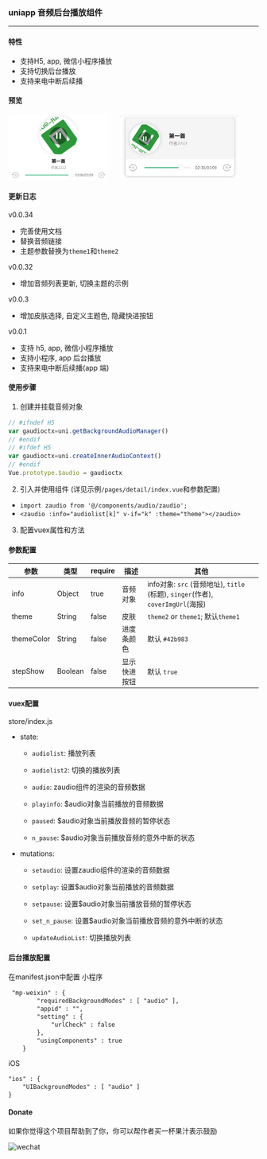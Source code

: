 ### uniapp 音频后台播放组件

---
#### 特性
+ 支持H5, app, 微信小程序播放
+ 支持切换后台播放
+ 支持来电中断后续播

#### 预览
<img src="screenshop/../screenshot/music.png" style="width:200px">
<img src="screenshop/../screenshot/fm.png" style="width:240px;margin-left: 20px">

#### 更新日志

v0.0.34
- 完善使用文档
- 替换音频链接
- 主题参数替换为`theme1`和`theme2`

v0.0.32
- 增加音频列表更新, 切换主题的示例

v0.0.3
- 增加皮肤选择,  自定义主题色, 隐藏快进按钮

v0.0.1
- 支持 h5, app, 微信小程序播放
- 支持小程序, app 后台播放
- 支持来电中断后续播(app 端)

#### 使用步骤

1. 创建并挂载音频对象
```javascript
// #ifndef H5
var gaudioctx=uni.getBackgroundAudioManager()
// #endif
// #ifdef H5
var gaudioctx=uni.createInnerAudioContext()
// #endif
Vue.prototype.$audio = gaudioctx
```
2. 引入并使用组件 (详见示例`/pages/detail/index.vue`和参数配置)
  - `import zaudio from '@/components/audio/zaudio';`
  - `<zaudio :info="audiolist[k]" v-if="k" :theme="theme"></zaudio>`

3. 配置vuex属性和方法

#### 参数配置

参数 | 类型 | require | 描述 | 其他
-|-|-|-|-
info | Object | true | 音频对象 | info对象: `src` (音频地址), `title` (标题), `singer`(作者), `coverImgUrl`(海报)
theme | String | false | 皮肤 | `theme2` or `theme1`;   默认`theme1`
themeColor | String | false | 进度条颜色 |  默认 `#42b983`
stepShow | Boolean | false | 显示快进按钮 |  默认 `true`



#### vuex配置
store/index.js
+ state: 
  - `audiolist`: 播放列表

  - `audiolist2`: 切换的播放列表

  - `audio`: zaudio组件的渲染的音频数据

  - `playinfo`: $audio对象当前播放的音频数据

  - `paused`: $audio对象当前播放音频的暂停状态

  - `n_pause`: $audio对象当前播放音频的意外中断的状态

+ mutations: 

  - `setaudio`: 设置zaudio组件的渲染的音频数据

  - `setplay`: 设置$audio对象当前播放的音频数据

  - `setpause`: 设置$audio对象当前播放音频的暂停状态

  - `set_n_pause`: 设置$audio对象当前播放音频的意外中断的状态

  - `updateAudioList`: 切换播放列表

#### 后台播放配置
在manifest.json中配置
小程序

```
 "mp-weixin" : {
		"requiredBackgroundModes" : [ "audio" ],
        "appid" : "",
        "setting" : {
            "urlCheck" : false
        },
        "usingComponents" : true
    }
```

iOS

```
"ios" : {
    "UIBackgroundModes" : [ "audio" ]
}
```

#### Donate
如果你觉得这个项目帮助到了你，你可以帮作者买一杯果汁表示鼓励

![wechat](http://cdn.jingangtui.top/wechat.jpg)